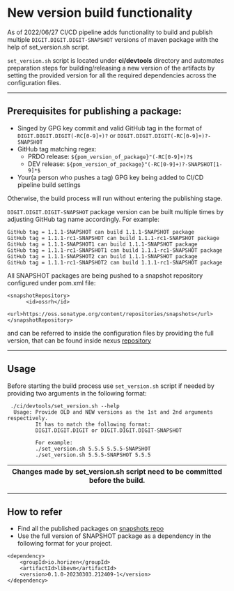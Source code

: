 # New version build functionality

As of 2022/06/27 CI/CD pipeline adds functionality to build and publish multiple `DIGIT.DIGIT.DIGIT-SNAPSHOT` versions of maven package
with the help of set_version.sh script.

`set_version.sh` script is located under **ci/devtools** directory and automates preparation steps for building/releasing a new
version of the artifacts by setting the provided version for all the required dependencies across the configuration files.

---
## Prerequisites for publishing a package:
  - Singed by GPG key commit and valid GitHub tag in the format of `DIGIT.DIGIT.DIGIT(-RC[0-9]+)?` or `DIGIT.DIGIT.DIGIT(-RC[0-9]+)?-SNAPSHOT`
  - GitHub tag matching regex:
    - PRDO release: `${pom_version_of_package}"(-RC[0-9]+)?$`
    - DEV release: `${pom_version_of_package}"(-RC[0-9]+)?-SNAPSHOT[1-9]*$`
  - Your(a person who pushes a tag) GPG key being added to CI/CD pipeline build settings

Otherwise, the build process will run without entering the publishing stage.

`DIGIT.DIGIT.DIGIT-SNAPSHOT` package version can be built multiple times by adjusting GitHub tag name accordingly. For example:
```
GitHub tag = 1.1.1-SNAPSHOT can build 1.1.1-SNAPSHOT package
GitHub tag = 1.1.1-rc1-SNAPSHOT can build 1.1.1-rc1-SNAPSHOT package
GitHub tag = 1.1.1-SNAPSHOT1 can build 1.1.1-SNAPSHOT package
GitHub tag = 1.1.1-rc1-SNAPSHOT1 can build 1.1.1-rc1-SNAPSHOT package
GitHub tag = 1.1.1-SNAPSHOT2 can build 1.1.1-SNAPSHOT package
GitHub tag = 1.1.1-rc1-SNAPSHOT2 can build 1.1.1-rc1-SNAPSHOT package
```
All SNAPSHOT packages are being pushed to a snapshot repository configured under pom.xml file:
```
<snapshotRepository>
      <id>ossrh</id>
      <url>https://oss.sonatype.org/content/repositories/snapshots</url>
</snapshotRepository>
```
and can be referred to inside the configuration files by providing the full version, that can be found inside nexus [repository](https://oss.sonatype.org/content/repositories/snapshots/io/horizen/sidechains-sdk/)

---
## Usage
Before starting the build process use `set_version.sh` script if needed by providing two arguments in the following format:
```
 ./ci/devtools/set_version.sh --help
  Usage: Provide OLD and NEW versions as the 1st and 2nd arguments respectively.
         It has to match the following format:
         DIGIT.DIGIT.DIGIT or DIGIT.DIGIT.DIGIT-SNAPSHOT

         For example:
         ./set_version.sh 5.5.5 5.5.5-SNAPSHOT
         ./set_version.sh 5.5.5-SNAPSHOT 5.5.5
```
| Changes made by set_version.sh script need to be committed before the build. |
|------------------------------------------------------------------------------|

---
## How to refer
- Find all the published packages on [snapshots repo](https://oss.sonatype.org/content/repositories/snapshots/io/horizen/)
- Use the full version of SNAPSHOT package as a dependency in the following format for your project.
```
<dependency>
    <groupId>io.horizen</groupId>
    <artifactId>libevm</artifactId>
    <version>0.1.0-20230303.212409-1</version>
</dependency>
```